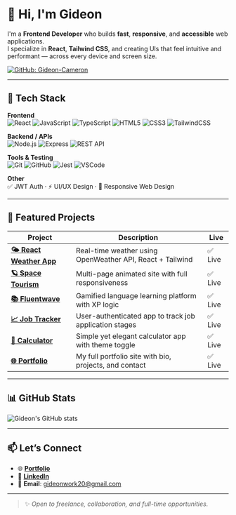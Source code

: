 # 👋 Hi, I'm Gideon

I'm a **Frontend Developer** who builds **fast**, **responsive**, and **accessible** web applications.  
I specialize in **React**, **Tailwind CSS**, and creating UIs that feel intuitive and performant — across every device and screen size.

[![GitHub: Gideon-Cameron](https://img.shields.io/github/followers/Gideon-Cameron?label=Follow&style=social)](https://github.com/Gideon-Cameron)

---

## 🚀 Tech Stack

**Frontend**  
![React](https://img.shields.io/badge/-React-61DAFB?style=flat&logo=react&logoColor=black)
![JavaScript](https://img.shields.io/badge/-JavaScript-F7DF1E?style=flat&logo=javascript&logoColor=black)
![TypeScript](https://img.shields.io/badge/-TypeScript-3178C6?style=flat&logo=typescript&logoColor=white)
![HTML5](https://img.shields.io/badge/-HTML5-E34F26?style=flat&logo=html5&logoColor=white)
![CSS3](https://img.shields.io/badge/-CSS3-1572B6?style=flat&logo=css3&logoColor=white)
![TailwindCSS](https://img.shields.io/badge/-TailwindCSS-38B2AC?style=flat&logo=tailwind-css&logoColor=white)

**Backend / APIs**  
![Node.js](https://img.shields.io/badge/-Node.js-339933?style=flat&logo=node.js&logoColor=white)
![Express](https://img.shields.io/badge/-Express.js-000000?style=flat&logo=express&logoColor=white)
![REST API](https://img.shields.io/badge/-REST%20API-005571?style=flat)

**Tools & Testing**  
![Git](https://img.shields.io/badge/-Git-F05032?style=flat&logo=git&logoColor=white)
![GitHub](https://img.shields.io/badge/-GitHub-181717?style=flat&logo=github)
![Jest](https://img.shields.io/badge/-Jest-C21325?style=flat&logo=jest&logoColor=white)
![VSCode](https://img.shields.io/badge/-VS%20Code-007ACC?style=flat&logo=visual-studio-code&logoColor=white)

**Other**  
✅ JWT Auth · ⚡ UI/UX Design · 📱 Responsive Web Design

---

## 🌟 Featured Projects

| Project | Description | Live |
|--------|-------------|------|
| **[🌤️ React Weather App](https://gideon-cameron.github.io/React-Weather-App/)** | Real-time weather using OpenWeather API, React + Tailwind | ✅ Live |
| **[🪐 Space Tourism](https://space-tourism-main1.netlify.app/)** | Multi-page animated site with full responsiveness | ✅ Live |
| **[📚 Fluentwave](https://fluentwave-beta.netlify.app/)** | Gamified language learning platform with XP logic | ✅ Live |
| **[📈 Job Tracker](https://job-trackerz.netlify.app/)** | User-authenticated app to track job application stages | ✅ Live |
| **[🧮 Calculator](https://gideon-cameron.github.io/Calculator-app/)** | Simple yet elegant calculator app with theme toggle | ✅ Live |
| **[🌐 Portfolio](https://gideons-work-portfolio.netlify.app/)** | My full portfolio site with bio, projects, and contact | ✅ Live |

---

## 📊 GitHub Stats

![Gideon's GitHub stats](https://github-readme-stats.vercel.app/api?username=Gideon-Cameron&show_icons=true&theme=radical&cache_seconds=1800)

---

## 📫 Let’s Connect

- 🌐 [**Portfolio**](https://gideons-work-portfolio.netlify.app/)
- 💼 [**LinkedIn**](https://www.linkedin.com/in/gideon-cameron-335801263/)
- 📧 **Email**: [gideonwork20@gmail.com](mailto:gideonwork20@gmail.com)

---

> ✨ *Open to freelance, collaboration, and full-time opportunities.*

